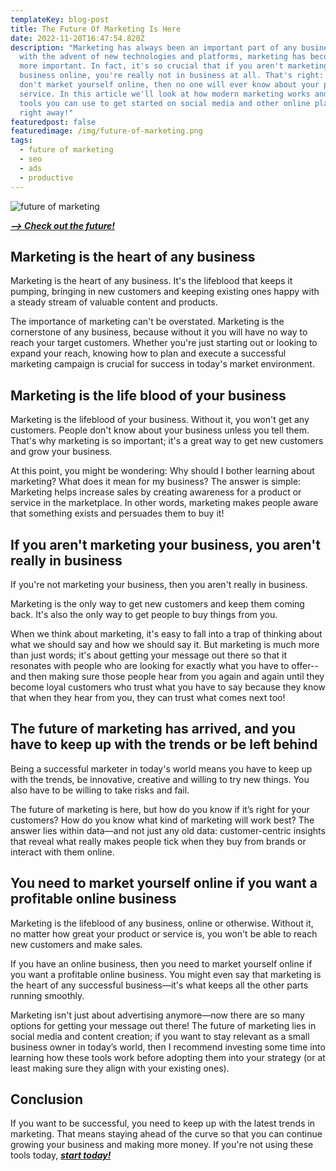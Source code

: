 ```yaml
---
templateKey: blog-post
title: The Future Of Marketing Is Here
date: 2022-11-20T16:47:54.820Z
description: "Marketing has always been an important part of any business, but
  with the advent of new technologies and platforms, marketing has become even
  more important. In fact, it's so crucial that if you aren't marketing your
  business online, you're really not in business at all. That's right: if you
  don't market yourself online, then no one will ever know about your product or
  service. In this article we'll look at how modern marketing works and what
  tools you can use to get started on social media and other online platforms
  right away!"
featuredpost: false
featuredimage: /img/future-of-marketing.png
tags:
  - future of marketing
  - seo
  - ads
  - productive
---
```

![future of marketing](/img/future-of-marketing.png "future of marketing")

***[\--> Check out the future!](https://986423elzkq55segratznn9t4y.hop.clickbank.net)***

## Marketing is the heart of any business

Marketing is the heart of any business. It's the lifeblood that keeps it pumping, bringing in new customers and keeping existing ones happy with a steady stream of valuable content and products.

The importance of marketing can't be overstated. Marketing is the cornerstone of any business, because without it you will have no way to reach your target customers. Whether you're just starting out or looking to expand your reach, knowing how to plan and execute a successful marketing campaign is crucial for success in today's market environment.

## Marketing is the life blood of your business

Marketing is the lifeblood of your business. Without it, you won't get any customers. People don't know about your business unless you tell them. That's why marketing is so important; it's a great way to get new customers and grow your business.

At this point, you might be wondering: Why should I bother learning about marketing? What does it mean for my business? The answer is simple: Marketing helps increase sales by creating awareness for a product or service in the marketplace. In other words, marketing makes people aware that something exists and persuades them to buy it!

## If you aren't marketing your business, you aren't really in business

If you're not marketing your business, then you aren't really in business.

Marketing is the only way to get new customers and keep them coming back. It's also the only way to get people to buy things from you.

When we think about marketing, it's easy to fall into a trap of thinking about what we should say and how we should say it. But marketing is much more than just words; it's about getting your message out there so that it resonates with people who are looking for exactly what you have to offer--and then making sure those people hear from you again and again until they become loyal customers who trust what you have to say because they know that when they hear from you, they can trust what comes next too!

## The future of marketing has arrived, and you have to keep up with the trends or be left behind

Being a successful marketer in today's world means you have to keep up with the trends, be innovative, creative and willing to try new things. You also have to be willing to take risks and fail.

The future of marketing is here, but how do you know if it’s right for your customers? How do you know what kind of marketing will work best? The answer lies within data—and not just any old data: customer-centric insights that reveal what really makes people tick when they buy from brands or interact with them online.

## You need to market yourself online if you want a profitable online business

Marketing is the lifeblood of any business, online or otherwise. Without it, no matter how great your product or service is, you won't be able to reach new customers and make sales.

If you have an online business, then you need to market yourself online if you want a profitable online business. You might even say that marketing is the heart of any successful business—it's what keeps all the other parts running smoothly.

Marketing isn't just about advertising anymore—now there are so many options for getting your message out there! The future of marketing lies in social media and content creation; if you want to stay relevant as a small business owner in today’s world, then I recommend investing some time into learning how these tools work before adopting them into your strategy (or at least making sure they align with your existing ones).

## Conclusion

If you want to be successful, you need to keep up with the latest trends in marketing. That means staying ahead of the curve so that you can continue growing your business and making more money. If you're not using these tools today, ***[start today!](https://986423elzkq55segratznn9t4y.hop.clickbank.net)***